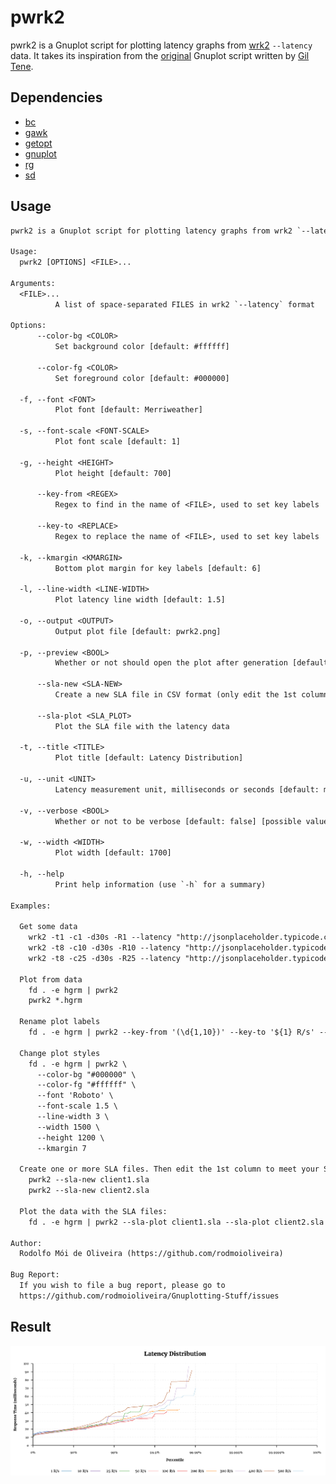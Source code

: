 # pwrk2

pwrk2 is a Gnuplot script for plotting latency graphs from [wrk2](https://github.com/giltene/wrk2) `--latency` data.
It takes its inspiration from the [original](https://github.com/HdrHistogram/HdrHistogram/blob/master/gnuplotExample/make_percentile_plot)
Gnuplot script written by [Gil Tene](https://github.com/giltene).

## Dependencies

  - [bc](https://linux.die.net/man/1/bc)
  - [gawk](https://www.gnu.org/software/gawk/)
  - [getopt](https://man7.org/linux/man-pages/man3/getopt.3.html)
  - [gnuplot](http://www.gnuplot.info/)
  - [rg](https://github.com/BurntSushi/ripgrep)
  - [sd](https://github.com/chmln/sd)

## Usage

```txt
pwrk2 is a Gnuplot script for plotting latency graphs from wrk2 `--latency` data.

Usage:
  pwrk2 [OPTIONS] <FILE>...

Arguments:
  <FILE>...
          A list of space-separated FILES in wrk2 `--latency` format

Options:
      --color-bg <COLOR>
          Set background color [default: #ffffff]

      --color-fg <COLOR>
          Set foreground color [default: #000000]

  -f, --font <FONT>
          Plot font [default: Merriweather]

  -s, --font-scale <FONT-SCALE>
          Plot font scale [default: 1]

  -g, --height <HEIGHT>
          Plot height [default: 700]

      --key-from <REGEX>
          Regex to find in the name of <FILE>, used to set key labels

      --key-to <REPLACE>
          Regex to replace the name of <FILE>, used to set key labels

  -k, --kmargin <KMARGIN>
          Bottom plot margin for key labels [default: 6]

  -l, --line-width <LINE-WIDTH>
          Plot latency line width [default: 1.5]

  -o, --output <OUTPUT>
          Output plot file [default: pwrk2.png]

  -p, --preview <BOOL>
          Whether or not should open the plot after generation [default: true] [possible values: true, false]

      --sla-new <SLA-NEW>
          Create a new SLA file in CSV format (only edit the 1st column value) [unit measurement: ms]

      --sla-plot <SLA_PLOT>
          Plot the SLA file with the latency data

  -t, --title <TITLE>
          Plot title [default: Latency Distribution]

  -u, --unit <UNIT>
          Latency measurement unit, milliseconds or seconds [default: ms] [possible values: ms, s]

  -v, --verbose <BOOL>
          Whether or not to be verbose [default: false] [possible values: true, false]

  -w, --width <WIDTH>
          Plot width [default: 1700]

  -h, --help
          Print help information (use `-h` for a summary)

Examples:

  Get some data
    wrk2 -t1 -c1 -d30s -R1 --latency "http://jsonplaceholder.typicode.com/todos/1" | tee 1.hgrm
    wrk2 -t8 -c10 -d30s -R10 --latency "http://jsonplaceholder.typicode.com/todos/1" | tee 10.hgrm
    wrk2 -t8 -c25 -d30s -R25 --latency "http://jsonplaceholder.typicode.com/todos/1" | tee 25.hgrm

  Plot from data
    fd . -e hgrm | pwrk2
    pwrk2 *.hgrm

  Rename plot labels
    fd . -e hgrm | pwrk2 --key-from '(\d{1,10})' --key-to '${1} R/s' --output data/plot/pwrk2.png

  Change plot styles
    fd . -e hgrm | pwrk2 \
      --color-bg "#000000" \
      --color-fg "#ffffff" \
      --font 'Roboto' \
      --font-scale 1.5 \
      --line-width 3 \
      --width 1500 \
      --height 1200 \
      --kmargin 7

  Create one or more SLA files. Then edit the 1st column to meet your SLA requirements:
    pwrk2 --sla-new client1.sla
    pwrk2 --sla-new client2.sla

  Plot the data with the SLA files:
    fd . -e hgrm | pwrk2 --sla-plot client1.sla --sla-plot client2.sla

Author:
  Rodolfo Mói de Oliveira (https://github.com/rodmoioliveira)

Bug Report:
  If you wish to file a bug report, please go to
  https://github.com/rodmoioliveira/Gnuplotting-Stuff/issues
```

## Result

<p align="center">
  <img src="https://raw.githubusercontent.com/rodmoioliveira/Gnuplotting-Stuff/main/wrk2/data/plot/pwrk2.png">
</p>

